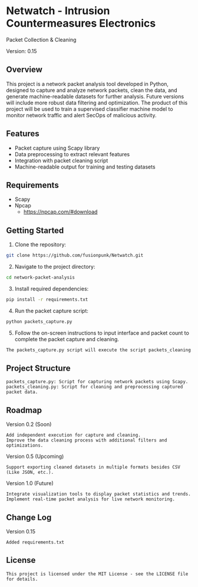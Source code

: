# Netwatch - Intrusion Countermeasures Electronics
Packet Collection & Cleaning

Version: 0.15

## Overview

This project is a network packet analysis tool developed in Python, designed to capture and analyze network packets, clean the data, and generate machine-readable datasets for further analysis. Future versions will include more robust data filtering and optimization. The product of this project will be used to train a supervised classifier machine model to monitor network traffic and alert SecOps of malicious activity.   

## Features

- Packet capture using Scapy library
- Data preprocessing to extract relevant features
- Integration with packet cleaning script
- Machine-readable output for training and testing datasets

## Requirements
- Scapy
- Npcap
  - https://npcap.com/#download

## Getting Started

1. Clone the repository:

```bash
git clone https://github.com/fusionpunk/Netwatch.git
```

2. Navigate to the project directory:

```bash
cd network-packet-analysis
```

3. Install required dependencies:

```bash
pip install -r requirements.txt
```

4. Run the packet capture script:

```bash
python packets_capture.py
```

5. Follow the on-screen instructions to input interface and packet count to complete the packet capture and cleaning.

```bash
The packets_capture.py script will execute the script packets_cleaning.py.
```

## Project Structure

    packets_capture.py: Script for capturing network packets using Scapy.
    packets_cleaning.py: Script for cleaning and preprocessing captured packet data.
    
## Roadmap

Version 0.2 (Soon)

    Add independent execution for capture and cleaning.
    Improve the data cleaning process with additional filters and optimizations.

Version 0.5 (Upcoming)

    Support exporting cleaned datasets in multiple formats besides CSV (Like JSON, etc.).
    
Version 1.0 (Future)
    
    Integrate visualization tools to display packet statistics and trends.
    Implement real-time packet analysis for live network monitoring.

## Change Log

  Version 0.15
  
    Added requirements.txt

## License

    This project is licensed under the MIT License - see the LICENSE file for details.
